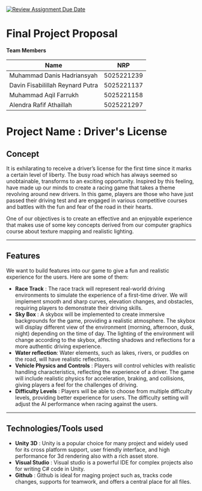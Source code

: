 [![Review Assignment Due Date](https://classroom.github.com/assets/deadline-readme-button-22041afd0340ce965d47ae6ef1cefeee28c7c493a6346c4f15d667ab976d596c.svg)](https://classroom.github.com/a/ZUtYscbQ)

# Final Project Proposal

**Team Members**

| **Name**          | **NRP**            |
|-------------------|--------------------|
| Muhammad Danis Hadriansyah  | 5025221239  |
| Davin Fisabilillah Reynard Putra | 5025221137 |
| Muhammad Aqil Farrukh | 5025221158 |
| Alendra Rafif Athaillah | 5025221297 |

# Project Name : Driver's License

## Concept

It is exhilarating to receive a driver’s license for the first time since it marks a certain level of liberty. The busy road which has always seemed so unobtainable, transforms to an exciting opportunity. Inspired by this feeling, have made up our minds to create a racing game that takes a theme revolving around new drivers. In this game, players are those who have just passed their driving test and are engaged in various competitive courses and battles with the fun and fear of the road in their hearts.

One of our objectives is to create an effective and an enjoyable experience that makes use of some key concepts derived from our computer graphics course about texture mapping and realistic lighting.

---

## Features

We want to build features into our game to give a fun and realistic experience for the users.  Here are some of them:
- **Race Track** : The race track will represent real-world driving environments to simulate the experience of a first-time driver. We will implement smooth and sharp curves, elevation changes, and obstacles, requiring players to demonstrate their driving skills. 
- **Sky Box** : A skybox will be implemented to create immersive backgrounds for the game, providing a realistic atmosphere. The skybox will display different view of the environment (morning, afternoon, dusk, night) depending on the time of day. The lighting of the environment will change according to the skybox, affecting shadows and reflections for a more authentic driving experience.
- **Water reflection**: Water elements, such as lakes, rivers, or puddles on the road, will have realistic reflections. 
- **Vehicle Physics and Controls** : Players will control vehicles with realistic handling characteristics, reflecting the experience of a driver. The game will include realistic physics for acceleration, braking, and collisions, giving players a feel for the challenges of driving.
- **Difficulty Levels** : Players will be able to choose from multiple difficulty levels, providing better experience for users. The difficulty setting will adjust the AI performance when racing against the users.

---

## Technologies/Tools used

- **Unity 3D** : Unity is a popular choice for many project and widely used for its cross platform support, user friendly interface, and high performance for 3d rendering also with a rich asset store.
- **Visual Studio** : Visual studio is a powerful IDE for complex projects also for writing C# code in Unity.
- **Github** : Github is ideal for maging project such as, tracks code changes, supports for teamwork, and offers a central place for all files. 
